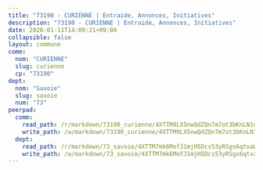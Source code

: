 ```yaml
---
title: "73190 - CURIENNE | Entraide, Annonces, Initiatives"
description: "73190 - CURIENNE | Entraide, Annonces, Initiatives"
date: 2020-01-11T14:09:21+09:00
collapsible: false
layout: commune
comm:
  nom: "CURIENNE"
  slug: curienne
  cp: "73190"
dept:
  nom: "Savoie"
  slug: savoie
  num: "73"
peerpad:
  comm:
    read_path: /r/markdown/73190_curienne/4XTTM9LX5nwQdZQn7m7ot3bKnLN1odskQ3HJB1yikrKApp784
    write_path: /w/markdown/73190_curienne/4XTTM9LX5nwQdZQn7m7ot3bKnLN1odskQ3HJB1yikrKApp784-K3TgUKFocA8EtRcohbBjpQJGyNYnXhsbdBG53fLn825z1eL1iVtXvzraYzXzdPwkgcn38KEcpHiwrgGbpyMkPpY3PaHoJSw8GisEd87WnATMVnL51UTbCErjozMnSTAF3MzbTMfW
  dept:
    read_path: /r/markdown/73_savoie/4XTTM7mk6MofJ1mjH5Dcs53yRSgs6qtxaWYjKD54ttqHGEMur
    write_path: /w/markdown/73_savoie/4XTTM7mk6MofJ1mjH5Dcs53yRSgs6qtxaWYjKD54ttqHGEMur-K3TgTorsK1WLw8S2EgnkoX8tJEgZgam6ANhvqrVqNfiz9fX8kbMKu5AF1rqzXyxMRZgoVPrb5EERe3PeBhqF1SBfP5G1PJnvsDUF2LQSxevobpkDM4djQDebTYoo6Yx53thenJpY
---
```


